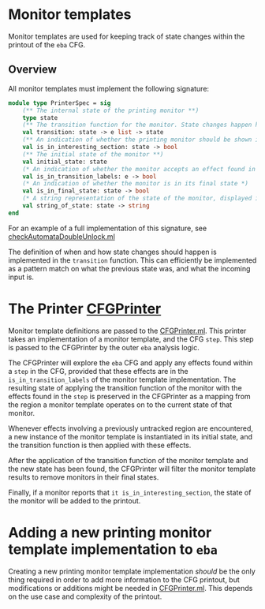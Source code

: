 # Monitor templates

Monitor templates are used for keeping track of state changes within the printout of the `eba` CFG.

## Overview 

All monitor templates must implement the following signature: 

```ocaml
module type PrinterSpec = sig
    (** The internal state of the printing monitor **)
    type state
	(** The transition function for the monitor. State changes happen here based on the previous state and the effects found in the input *)
	val transition: state -> e list -> state
	(** An indication of whether the printing monitor should be shown in the printout **)
    val is_in_interesting_section: state -> bool
	(** The initial state of the monitor **)
    val initial_state: state
	(* An indication of whether the monitor accepts an effect found in a CFG step *)
    val is_in_transition_labels: e -> bool
	(* An indication of whether the monitor is in its final state *)
    val is_in_final_state: state -> bool
	(* A string representation of the state of the monitor, displayed in the printout *)
	val string_of_state: state -> string
end
```

For an example of a full implementation of this signature, see [checkAutomataDoubleUnlock.ml](../checkAutomataDoubleUnlock.ml)

The definition of when and how state changes should happen is implemented in the `transition` function. This can efficiently be implemented as a pattern match on what the previous state was, and what the incoming input is. 

# The Printer [CFGPrinter](../cfgPrinter.ml)

Monitor template definitions are passed to the [CFGPrinter.ml](../cfgPrinter.ml). This printer takes an implementation of a monitor template, and the CFG `step`. This step is passed to the CFGPrinter by the outer `eba` analysis logic. 

The CFGPrinter will explore the `eba` CFG and apply any effects found within a `step` in the CFG, provided that these effects are in the `is_in_transition_labels` of the monitor template implementation. The resulting state of applying the transition function of the monitor with the effects found in the `step` is preserved in the CFGPrinter as a mapping from the region a monitor template operates on to the current state of that monitor. 

Whenever effects involving a previously untracked region are encountered, a new instance of the monitor template is instantiated in its initial state, and the transition function is then applied with these effects. 

After the application of the transition function of the monitor template and the new state has been found, the CFGPrinter will filter the monitor template results to remove monitors in their final states. 

Finally, if a monitor reports that `it is_in_interesting_section`, the state of the monitor will be added to the printout.

# Adding a new printing monitor template implementation to `eba` 

Creating a new printing monitor template implementation _should_ be the only thing required in order to add more information to the CFG printout, but modifications or additions might be needed in [CFGPrinter.ml](../cfgPrinter.ml). This depends on the use case and complexity of the printout.
